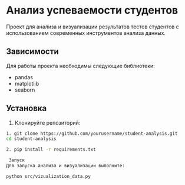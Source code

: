 # Анализ успеваемости студентов 

Проект для анализа и визуализации результатов тестов студентов с использованием современных инструментов анализа данных.

##  Зависимости

Для работы проекта необходимы следующие библиотеки:

- pandas
- matplotlib
- seaborn

##  Установка

1. Клонируйте репозиторий:
```bash
1. git clone https://github.com/yourusername/student-analysis.git
cd student-analysis

2. pip install -r requirements.txt

 Запуск
Для запуска анализа и визуализации выполните:

python src/vizualization_data.py

